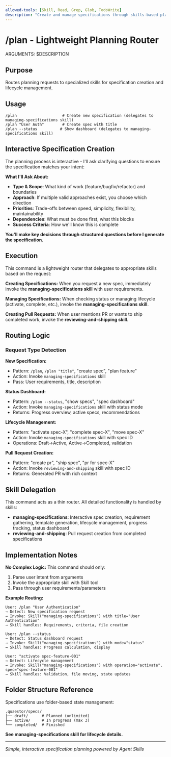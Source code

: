 ```yaml
---
allowed-tools: [Skill, Read, Grep, Glob, TodoWrite]
description: "Create and manage specifications through skills-based planning"
---
```


# /plan - Lightweight Planning Router

ARGUMENTS: $DESCRIPTION

## Purpose
Routes planning requests to specialized skills for specification creation and lifecycle management.

## Usage
```
/plan                    # Create new specification (delegates to managing-specifications skill)
/plan "User Auth"        # Create spec with title
/plan --status          # Show dashboard (delegates to managing-specifications skill)
```

## Interactive Specification Creation

The planning process is interactive - I'll ask clarifying questions to ensure the specification matches your intent:

**What I'll Ask About:**
- **Type & Scope**: What kind of work (feature/bugfix/refactor) and boundaries
- **Approach**: If multiple valid approaches exist, you choose which direction
- **Priorities**: Trade-offs between speed, simplicity, flexibility, maintainability
- **Dependencies**: What must be done first, what this blocks
- **Success Criteria**: How we'll know this is complete

**You'll make key decisions through structured questions before I generate the specification.**

## Execution

This command is a lightweight router that delegates to appropriate skills based on the request:

**Creating Specifications:**
When you request a new spec, immediately invoke the **managing-specifications skill** with user requirements.

**Managing Specifications:**
When checking status or managing lifecycle (activate, complete, etc.), invoke the **managing-specifications skill**.

**Creating Pull Requests:**
When user mentions PR or wants to ship completed work, invoke the **reviewing-and-shipping skill**.

## Routing Logic

### Request Type Detection

**New Specification:**
- Pattern: `/plan`, `/plan "title"`, "create spec", "plan feature"
- Action: Invoke `managing-specifications` skill
- Pass: User requirements, title, description

**Status Dashboard:**
- Pattern: `/plan --status`, "show specs", "spec dashboard"
- Action: Invoke `managing-specifications` skill with status mode
- Returns: Progress overview, active specs, recommendations

**Lifecycle Management:**
- Pattern: "activate spec-X", "complete spec-X", "move spec-X"
- Action: Invoke `managing-specifications` skill with spec ID
- Operations: Draft→Active, Active→Completed, validation

**Pull Request Creation:**
- Pattern: "create pr", "ship spec", "pr for spec-X"
- Action: Invoke `reviewing-and-shipping` skill with spec ID
- Returns: Generated PR with rich context

## Skill Delegation

This command acts as a thin router. All detailed functionality is handled by skills:

- **managing-specifications**: Interactive spec creation, requirement gathering, template generation, lifecycle management, progress tracking, status dashboard
- **reviewing-and-shipping**: Pull request creation from completed specifications

## Implementation Notes

**No Complex Logic:**
This command should only:
1. Parse user intent from arguments
2. Invoke the appropriate skill with Skill tool
3. Pass through user requirements/parameters

**Example Routing:**
```
User: /plan "User Authentication"
→ Detect: New specification request
→ Invoke: Skill("managing-specifications") with title="User Authentication"
→ Skill handles: Requirements, criteria, file creation

User: /plan --status
→ Detect: Status dashboard request
→ Invoke: Skill("managing-specifications") with mode="status"
→ Skill handles: Progress calculation, display

User: "activate spec-feature-001"
→ Detect: Lifecycle management
→ Invoke: Skill("managing-specifications") with operation="activate", spec="spec-feature-001"
→ Skill handles: Validation, file moving, state updates
```

## Folder Structure Reference

Specifications use folder-based state management:
```
.quaestor/specs/
├── draft/      # Planned (unlimited)
├── active/     # In progress (max 3)
└── completed/  # Finished
```

**See managing-specifications skill for lifecycle details.**

---

*Simple, interactive specification planning powered by Agent Skills*
